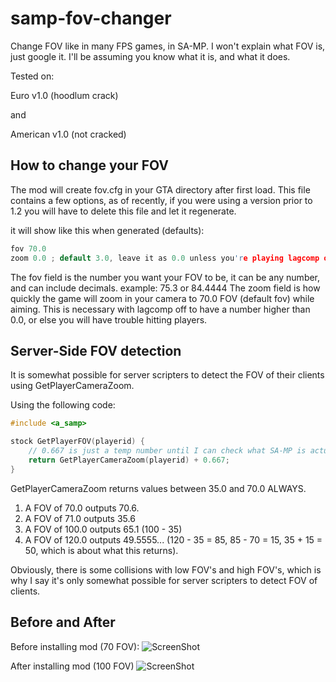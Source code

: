 samp-fov-changer
================

Change FOV like in many FPS games, in SA-MP. I won't explain what FOV is, just google it. I'll be assuming you know what it is, and what it does.

Tested on:

Euro v1.0 (hoodlum crack) 

and

American v1.0 (not cracked)

How to change your FOV
-----------------
The mod will create fov.cfg in your GTA directory after first load. This file contains a few options, as of recently, if you were using a version prior to 1.2 you will have to delete this file and let it regenerate.

it will show like this when generated (defaults):

```cpp
fov 70.0
zoom 0.0 ; default 3.0, leave it as 0.0 unless you're playing lagcomp off, then put it as 3.0 or you will have trouble hitting people when you're using high FOV.
```

The fov field is the number you want your FOV to be, it can be any number, and can include decimals. example: 75.3 or 84.4444
The zoom field is how quickly the game will zoom in your camera to 70.0 FOV (default fov) while aiming. This is necessary with lagcomp off to have a number higher than 0.0, or else you will have trouble hitting players.


Server-Side FOV detection
-----------------
It is somewhat possible for server scripters to detect the FOV of their clients using GetPlayerCameraZoom.

Using the following code:
```cpp
#include <a_samp>

stock GetPlayerFOV(playerid) {
	// 0.667 is just a temp number until I can check what SA-MP is actually doing to these numbers, it adds decent accuracy across most playable FOV's.
	return GetPlayerCameraZoom(playerid) + 0.667;
}
```

GetPlayerCameraZoom returns values between 35.0 and 70.0 ALWAYS.


1. A FOV of 70.0 outputs 70.6.
2. A FOV of 71.0 outputs 35.6
3. A FOV of 100.0 outputs 65.1 (100 - 35) 
4. A FOV of 120.0 outputs 49.5555... (120 - 35 = 85, 85 - 70 = 15, 35 + 15 = 50, which is about what this returns).

Obviously, there is some collisions with low FOV's and high FOV's, which is why I say it's only somewhat possible for server scripters to detect FOV of clients.


Before and After
-----------------

Before installing mod (70 FOV):
![ScreenShot](http://www.sixtytiger.com/tiger/screenshots/sa-mp-018.png)

After installing mod (100 FOV)
![ScreenShot](http://www.sixtytiger.com/tiger/screenshots/sa-mp-017.png)
